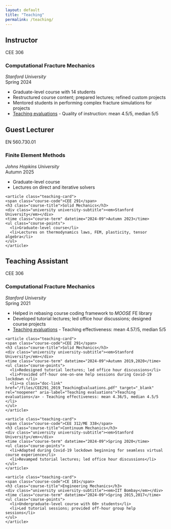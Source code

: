 ```yaml
---
layout: default
title: "Teaching"
permalink: /teaching/
---
```


<section id="teaching" aria-labelledby="teaching-title" class="teaching"> 
  
  <h2 id="teaching-title">Instructor</h2> 

  <div class="teaching-grid"> 
    <article class="teaching-card"> 
    <span class="course-code">CEE 306</span> 
    <h3 class="course-title">Computational Fracture Mechanics</h3> 
    <div class="university university-subtitle"><em>Stanford University</em></div>
    <time class="course-term" datetime="2024-09">Spring 2024</time>
    <ul class="course-points"> 
      <li>Graduate-level course with 14 students</li> 
      <li>Restructured course content; prepared lectures; refined custom projects</li> 
      <li>Mentored students in performing complex fracture simulations for projects</li> 
      <li><a class="doc-link" href="/files/CEE306_2024_TeachingEvaluations.pdf" target="_blank" rel="noopener" aria-label="Teaching evaluations">Teaching evaluations</a> - Quality of instruction: mean 4.5/5, median 5/5 </li>
    </ul> 
    </article>
  </div>

  <h2 id="teaching-title">Guest Lecturer</h2> 

  <div class="teaching-grid"> 
    <article class="teaching-card"> 
    <span class="course-code">EN 560.730.01</span> 
    <h3 class="course-title">Finite Element Methods</h3> 
    <div class="university university-subtitle"><em>Johns Hopkins University</em></div>
    <time class="course-term" datetime="2024-09">Autumn 2025</time>
    <ul class="course-points"> 
      <li>Graduate-level course</li> 
      <li>Lectures on direct and iterative solvers </li> 
    </ul> 
    </article>

    <article class="teaching-card"> 
    <span class="course-code">CEE 291</span> 
    <h3 class="course-title">Solid Mechanics</h3> 
    <div class="university university-subtitle"><em>Stanford University</em></div>
    <time class="course-term" datetime="2024-09">Autumn 2023</time>
    <ul class="course-points"> 
      <li>Graduate-level course</li> 
      <li>Lectures on thermodynamics laws, FEM, plasticity, tensor algebra</li> 
    </ul> 
    </article>
  </div>

  <h2 id="teaching-title">Teaching Assistant</h2> 

  <div class="teaching-grid"> 
    <article class="teaching-card"> 
    <span class="course-code">CEE 306</span> 
    <h3 class="course-title">Computational Fracture Mechanics</h3> 
    <div class="university university-subtitle"><em>Stanford University</em></div>
    <time class="course-term" datetime="2024-09">Spring 2021</time>
    <ul class="course-points"> 
      <li>Helped in rebasing course coding framework to <em>MOOSE</em> FE library</li> 
      <li>Developed tutorial lectures; led office hour discussions; designed course projects</li> 
      <li><a class="doc-link" href="/files/CEE306_2021_TeachingEvaluations.pdf" target="_blank" rel="noopener" aria-label="Teaching evaluations">Teaching evaluations</a> - Teaching effectiveness: mean 4.57/5, median 5/5 </li>
    </ul> 
    </article>

    <article class="teaching-card"> 
    <span class="course-code">CEE 291</span> 
    <h3 class="course-title">Solid Mechanics</h3> 
    <div class="university university-subtitle"><em>Stanford University</em></div>
    <time class="course-term" datetime="2024-09">Autumn 2019,2020</time>
    <ul class="course-points"> 
      <li>Redesigned tutorial lectures; led office hour discussions</li> 
      <li>Provided off-hour one-on-one help sessions during Covid-19 lockdown </li> 
      <li><a class="doc-link" href="/files/CEE291_2019_TeachingEvaluations.pdf" target="_blank" rel="noopener" aria-label="Teaching evaluations">Teaching evaluations</a> - Teaching effectiveness: mean 4.36/5, median 4.5/5 </li>
    </ul> 
    </article>

    <article class="teaching-card"> 
    <span class="course-code">CEE 312/ME 338</span> 
    <h3 class="course-title">Continuum Mechanics</h3> 
    <div class="university university-subtitle"><em>Stanford University</em></div>
    <time class="course-term" datetime="2024-09">Spring 2020</time>
    <ul class="course-points"> 
      <li>Adapted during Covid-19 lockdown beginning for seamless virtual course experience</li> 
      <li>Revamped tutorial lectures; led office hour discussions</li> 
    </ul> 
    </article>

    <article class="teaching-card"> 
    <span class="course-code">CE 101</span> 
    <h3 class="course-title">Engineering Mechanics</h3> 
    <div class="university university-subtitle"><em>IIT Bombay</em></div>
    <time class="course-term" datetime="2024-09">Spring 2015,2017</time>
    <ul class="course-points"> 
      <li>Undergraduate-level course with 60+ students</li> 
      <li>Led tutorial sessions; provided off-hour group help sessions</li> 
    </ul> 
    </article>
  </div>

</section>
